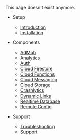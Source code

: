 This page doesn't exist anymore.

- Setup
  - [Introduction](/introduction)
  - [Installation](/installation)
  
- Components
  - [AdMob](/admob)
  - [Analytics](/analytics)
  - [Auth](/auth)
  - [Cloud Firestore](/firestore)
  - [Cloud Functions](/functions)
  - [Cloud Messaging](/messaging)
  - [Cloud Storage](/storage)
  - [Crashlytics](/crashlytics)
  - [Dynamic Links](/dynamiclinks)
  - [Realtime Database](/database)
  - [Remote Config](/remoteconfig)
  
- Support
  - [Troubleshooting](troubleshoting.md)
  - [Support](support.md)


<!--

<div class="code-switcher show-cpp-true">
<div class="switcher" >
<span class="sw-bp" onclick="switchBp()">Blueprints</span><span class="sw-cpp" onclick="switchCpp()">C++</span>
</div>
<div class="cpp">

```cpp
FAdMobAdRequest Request;
Request.TestAdDeviceId = { TEXT("MyDeviceTestID") };

MyAd->LoadAd(Request);
```

</div>
<div class="bp">
<div class="bpcode">
<textarea readonly>
</textarea>
<img src="_images/.png"/>
<button onclick="copyBlueprintCode(this)">Copy Code</button>
</div>
</div>
</div>

-->

